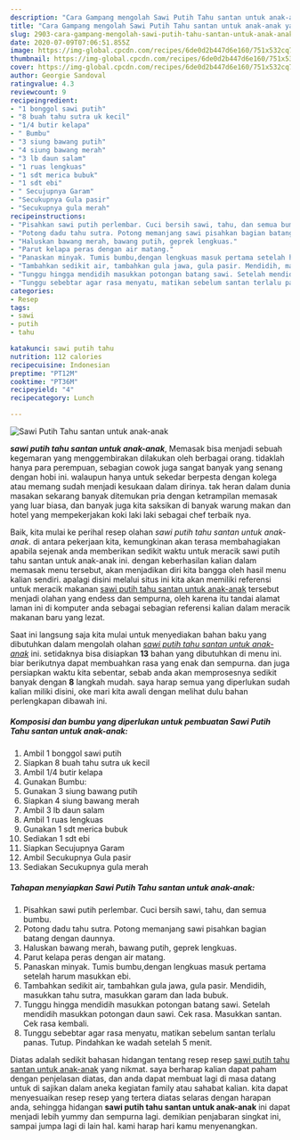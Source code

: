 ```yaml
---
description: "Cara Gampang mengolah Sawi Putih Tahu santan untuk anak-anak yang Sempurna"
title: "Cara Gampang mengolah Sawi Putih Tahu santan untuk anak-anak yang Sempurna"
slug: 2903-cara-gampang-mengolah-sawi-putih-tahu-santan-untuk-anak-anak-yang-sempurna
date: 2020-07-09T07:06:51.855Z
image: https://img-global.cpcdn.com/recipes/6de0d2b447d6e160/751x532cq70/sawi-putih-tahu-santan-untuk-anak-anak-foto-resep-utama.jpg
thumbnail: https://img-global.cpcdn.com/recipes/6de0d2b447d6e160/751x532cq70/sawi-putih-tahu-santan-untuk-anak-anak-foto-resep-utama.jpg
cover: https://img-global.cpcdn.com/recipes/6de0d2b447d6e160/751x532cq70/sawi-putih-tahu-santan-untuk-anak-anak-foto-resep-utama.jpg
author: Georgie Sandoval
ratingvalue: 4.3
reviewcount: 9
recipeingredient:
- "1 bonggol sawi putih"
- "8 buah tahu sutra uk kecil"
- "1/4 butir kelapa"
- " Bumbu"
- "3 siung bawang putih"
- "4 siung bawang merah"
- "3 lb daun salam"
- "1 ruas lengkuas"
- "1 sdt merica bubuk"
- "1 sdt ebi"
- " Secujupnya Garam"
- "Secukupnya Gula pasir"
- "Secukupnya gula merah"
recipeinstructions:
- "Pisahkan sawi putih perlembar. Cuci bersih sawi, tahu, dan semua bumbu."
- "Potong dadu tahu sutra. Potong memanjang sawi pisahkan bagian batang dengan daunnya."
- "Haluskan bawang merah, bawang putih, geprek lengkuas."
- "Parut kelapa peras dengan air matang."
- "Panaskan minyak. Tumis bumbu,dengan lengkuas masuk pertama setelah harum masukkan ebi."
- "Tambahkan sedikit air, tambahkan gula jawa, gula pasir. Mendidih, masukkan tahu sutra, masukkan garam dan lada bubuk."
- "Tunggu hingga mendidih masukkan potongan batang sawi. Setelah mendidih masukkan potongan daun sawi. Cek rasa. Masukkan santan. Cek rasa kembali."
- "Tunggu sebebtar agar rasa menyatu, matikan sebelum santan terlalu panas. Tutup. Pindahkan ke wadah setelah 5 menit."
categories:
- Resep
tags:
- sawi
- putih
- tahu

katakunci: sawi putih tahu 
nutrition: 112 calories
recipecuisine: Indonesian
preptime: "PT12M"
cooktime: "PT36M"
recipeyield: "4"
recipecategory: Lunch

---
```



![Sawi Putih Tahu santan untuk anak-anak](https://img-global.cpcdn.com/recipes/6de0d2b447d6e160/751x532cq70/sawi-putih-tahu-santan-untuk-anak-anak-foto-resep-utama.jpg)

<b><i>sawi putih tahu santan untuk anak-anak</i></b>, Memasak bisa menjadi sebuah kegemaran yang menggembirakan dilakukan oleh berbagai orang. tidaklah hanya para perempuan, sebagian cowok juga sangat banyak yang senang dengan hobi ini. walaupun hanya untuk sekedar berpesta dengan kolega atau memang sudah menjadi kesukaan dalam dirinya. tak heran dalam dunia masakan sekarang banyak ditemukan pria dengan ketrampilan memasak yang luar biasa, dan banyak juga kita saksikan di banyak warung makan dan hotel yang mempekerjakan koki laki laki sebagai chef terbaik nya.



Baik, kita mulai ke perihal resep olahan <i>sawi putih tahu santan untuk anak-anak</i>. di antara pekerjaan kita, kemungkinan akan terasa membahagiakan apabila sejenak anda memberikan sedikit waktu untuk meracik sawi putih tahu santan untuk anak-anak ini. dengan keberhasilan kalian dalam memasak menu tersebut, akan menjadikan diri kita bangga oleh hasil menu kalian sendiri. apalagi disini melalui situs ini kita akan memiliki referensi untuk meracik makanan <u>sawi putih tahu santan untuk anak-anak</u> tersebut menjadi olahan yang endess dan sempurna, oleh karena itu tandai alamat laman ini di komputer anda sebagai sebagian referensi kalian dalam meracik makanan baru yang lezat.


Saat ini langsung saja kita mulai untuk menyediakan bahan baku yang dibutuhkan dalam mengolah olahan <u><i>sawi putih tahu santan untuk anak-anak</i></u> ini. setidaknya bisa disiapkan <b>13</b> bahan yang dibutuhkan di menu ini. biar berikutnya dapat membuahkan rasa yang enak dan sempurna. dan juga persiapkan waktu kita sebentar, sebab anda akan memprosesnya sedikit banyak dengan <b>8</b> langkah mudah. saya harap semua yang diperlukan sudah kalian miliki disini, oke mari kita awali dengan melihat dulu bahan perlengkapan dibawah ini.

<!--inarticleads1-->

##### Komposisi dan bumbu yang diperlukan untuk pembuatan Sawi Putih Tahu santan untuk anak-anak:

1. Ambil 1 bonggol sawi putih
1. Siapkan 8 buah tahu sutra uk kecil
1. Ambil 1/4 butir kelapa
1. Gunakan  Bumbu:
1. Gunakan 3 siung bawang putih
1. Siapkan 4 siung bawang merah
1. Ambil 3 lb daun salam
1. Ambil 1 ruas lengkuas
1. Gunakan 1 sdt merica bubuk
1. Sediakan 1 sdt ebi
1. Siapkan  Secujupnya Garam
1. Ambil Secukupnya Gula pasir
1. Sediakan Secukupnya gula merah




<!--inarticleads2-->

##### Tahapan menyiapkan Sawi Putih Tahu santan untuk anak-anak:

1. Pisahkan sawi putih perlembar. Cuci bersih sawi, tahu, dan semua bumbu.
1. Potong dadu tahu sutra. Potong memanjang sawi pisahkan bagian batang dengan daunnya.
1. Haluskan bawang merah, bawang putih, geprek lengkuas.
1. Parut kelapa peras dengan air matang.
1. Panaskan minyak. Tumis bumbu,dengan lengkuas masuk pertama setelah harum masukkan ebi.
1. Tambahkan sedikit air, tambahkan gula jawa, gula pasir. Mendidih, masukkan tahu sutra, masukkan garam dan lada bubuk.
1. Tunggu hingga mendidih masukkan potongan batang sawi. Setelah mendidih masukkan potongan daun sawi. Cek rasa. Masukkan santan. Cek rasa kembali.
1. Tunggu sebebtar agar rasa menyatu, matikan sebelum santan terlalu panas. Tutup. Pindahkan ke wadah setelah 5 menit.




Diatas adalah sedikit bahasan hidangan tentang resep resep <u>sawi putih tahu santan untuk anak-anak</u> yang nikmat. saya berharap kalian dapat paham dengan penjelasan diatas, dan anda dapat membuat lagi di masa datang untuk di sajikan dalam aneka kegiatan family atau sahabat kalian. kita dapat menyesuaikan resep resep yang tertera diatas selaras dengan harapan anda, sehingga hidangan <b>sawi putih tahu santan untuk anak-anak</b> ini dapat menjadi lebih yummy dan sempurna lagi. demikian penjabaran singkat ini, sampai jumpa lagi di lain hal. kami harap hari kamu menyenangkan.

